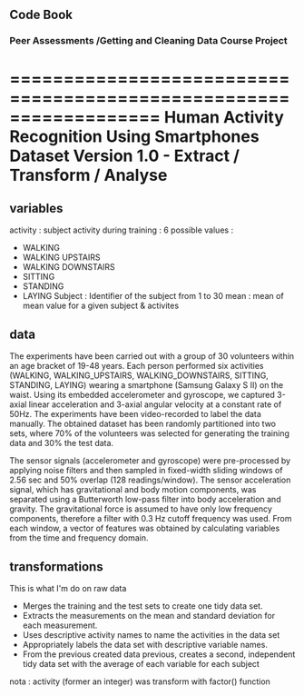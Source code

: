 ## Code Book 
### Peer Assessments /Getting and Cleaning Data Course Project
==================================================================
Human Activity Recognition Using Smartphones Dataset
Version 1.0 - Extract / Transform / Analyse
==================================================================
##  variables
activity : subject activity during training : 6 possible values :
* WALKING
* WALKING UPSTAIRS
* WALKING DOWNSTAIRS 
* SITTING
* STANDING
* LAYING
Subject : Identifier of the subject from 1 to 30
mean : mean of mean value for a given subject & activites

## data
The experiments have been carried out with a group of 30 volunteers within an age bracket of 19-48 years. Each person performed six activities (WALKING, WALKING_UPSTAIRS, WALKING_DOWNSTAIRS, SITTING, STANDING, LAYING) wearing a smartphone (Samsung Galaxy S II) on the waist. Using its embedded accelerometer and gyroscope, we captured 3-axial linear acceleration and 3-axial angular velocity at a constant rate of 50Hz. The experiments have been video-recorded to label the data manually. The obtained dataset has been randomly partitioned into two sets, where 70% of the volunteers was selected for generating the training data and 30% the test data.

The sensor signals (accelerometer and gyroscope) were pre-processed by applying noise filters and then sampled in fixed-width sliding windows of 2.56 sec and 50% overlap (128 readings/window). The sensor acceleration signal, which has gravitational and body motion components, was separated using a Butterworth low-pass filter into body acceleration and gravity. The gravitational force is assumed to have only low frequency components, therefore a filter with 0.3 Hz cutoff frequency was used. From each window, a vector of features was obtained by calculating variables from the time and frequency domain.

## transformations
This is what I'm do on raw data
* Merges the training and the test sets to create one tidy data set.
* Extracts the measurements on the mean and standard deviation for each measurement. 
* Uses descriptive activity names to name the activities in the data set
* Appropriately labels the data set with descriptive variable names. 
* From the previous created data previous, creates a second, independent tidy data set with the average of each variable for each subject

nota : activity (former an integer) was transform with factor() function

